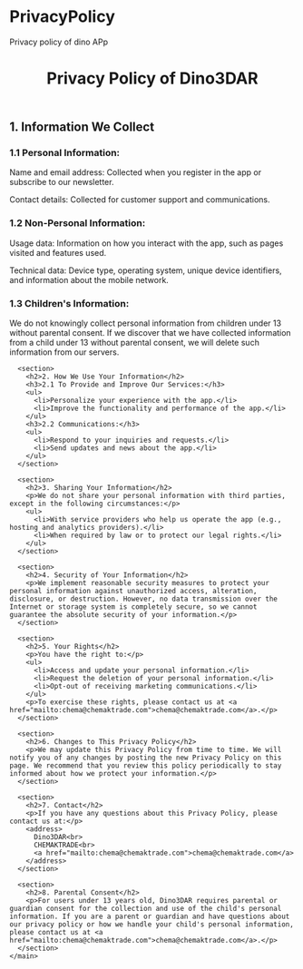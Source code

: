 # PrivacyPolicy
Privacy policy of dino APp
<!DOCTYPE html>
<html lang="en">
<head>
  <meta charset="UTF-8">
  <meta name="viewport" content="width=device-width, initial-scale=1.0">
  <title>Privacy Policy - Dino3DAR</title>
  <link rel="stylesheet" href="styles.css">
</head>
<body>
  <div class="container">
    <header>
      <h1>Privacy Policy of Dino3DAR</h1>
    </header>
    <main>
      <section>
        <h2>1. Information We Collect</h2>
        <h3>1.1 Personal Information:</h3>
        <p>Name and email address: Collected when you register in the app or subscribe to our newsletter.</p>
        <p>Contact details: Collected for customer support and communications.</p>
        <h3>1.2 Non-Personal Information:</h3>
        <p>Usage data: Information on how you interact with the app, such as pages visited and features used.</p>
        <p>Technical data: Device type, operating system, unique device identifiers, and information about the mobile network.</p>
        <h3>1.3 Children's Information:</h3>
        <p>We do not knowingly collect personal information from children under 13 without parental consent. If we discover that we have collected information from a child under 13 without parental consent, we will delete such information from our servers.</p>
      </section>

      <section>
        <h2>2. How We Use Your Information</h2>
        <h3>2.1 To Provide and Improve Our Services:</h3>
        <ul>
          <li>Personalize your experience with the app.</li>
          <li>Improve the functionality and performance of the app.</li>
        </ul>
        <h3>2.2 Communications:</h3>
        <ul>
          <li>Respond to your inquiries and requests.</li>
          <li>Send updates and news about the app.</li>
        </ul>
      </section>

      <section>
        <h2>3. Sharing Your Information</h2>
        <p>We do not share your personal information with third parties, except in the following circumstances:</p>
        <ul>
          <li>With service providers who help us operate the app (e.g., hosting and analytics providers).</li>
          <li>When required by law or to protect our legal rights.</li>
        </ul>
      </section>

      <section>
        <h2>4. Security of Your Information</h2>
        <p>We implement reasonable security measures to protect your personal information against unauthorized access, alteration, disclosure, or destruction. However, no data transmission over the Internet or storage system is completely secure, so we cannot guarantee the absolute security of your information.</p>
      </section>

      <section>
        <h2>5. Your Rights</h2>
        <p>You have the right to:</p>
        <ul>
          <li>Access and update your personal information.</li>
          <li>Request the deletion of your personal information.</li>
          <li>Opt-out of receiving marketing communications.</li>
        </ul>
        <p>To exercise these rights, please contact us at <a href="mailto:chema@chemaktrade.com">chema@chemaktrade.com</a>.</p>
      </section>

      <section>
        <h2>6. Changes to This Privacy Policy</h2>
        <p>We may update this Privacy Policy from time to time. We will notify you of any changes by posting the new Privacy Policy on this page. We recommend that you review this policy periodically to stay informed about how we protect your information.</p>
      </section>

      <section>
        <h2>7. Contact</h2>
        <p>If you have any questions about this Privacy Policy, please contact us at:</p>
        <address>
          Dino3DAR<br>
          CHEMAKTRADE<br>
          <a href="mailto:chema@chemaktrade.com">chema@chemaktrade.com</a>
        </address>
      </section>

      <section>
        <h2>8. Parental Consent</h2>
        <p>For users under 13 years old, Dino3DAR requires parental or guardian consent for the collection and use of the child's personal information. If you are a parent or guardian and have questions about our privacy policy or how we handle your child's personal information, please contact us at <a href="mailto:chema@chemaktrade.com">chema@chemaktrade.com</a>.</p>
      </section>
    </main>
  </div>
</body>
</html>
